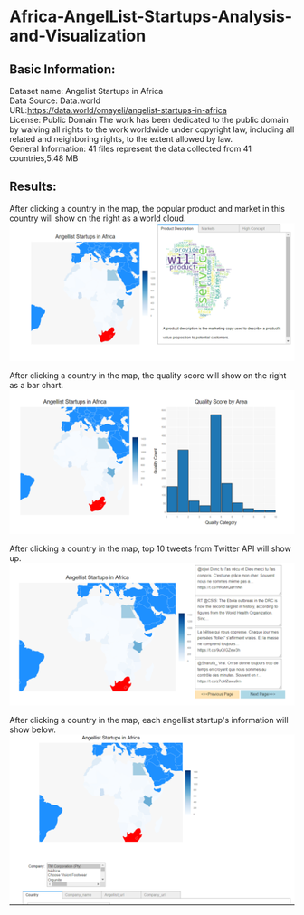 # Africa-AngelList-Startups-Analysis-and-Visualization

## Basic Information: 
Dataset name: Angelist Startups in Africa <br> 
Data Source: Data.world<br>
URL:https://data.world/omayeli/angelist-startups-in-africa <br>
License: Public Domain The work has been dedicated to the public domain by waiving all rights to the work worldwide under copyright law, including all related and neighboring rights, to the extent allowed by law. <br>
General Information: 41 files represent the data collected from 41 countries,5.48 MB <br>

## Results:
After clicking a country in the map, the popular product and market in this country will show on the right as a world cloud. <br>
![](Result%20Examples/Interaction_with_WorldCloud.PNG)

After clicking a country in the map, the quality score will show on the right as a bar chart. <br>
![alt text](Result%20Examples/Interaction_with_quality.PNG)

After clicking a country in the map, top 10 tweets from Twitter API will show up. <br>
![alt text](Result%20Examples/Interaction_with_twitter.PNG)

After clicking a country in the map, each angellist startup's information will show below. <br>
![alt text](Result%20Examples/Interaction_with_companyDetail.PNG)
